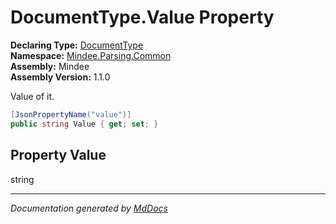 ﻿<!--  
  <auto-generated>   
    The contents of this file were generated by a tool.  
    Changes to this file may be list if the file is regenerated  
  </auto-generated>   
-->

# DocumentType.Value Property

**Declaring Type:** [DocumentType](../index.md)  
**Namespace:** [Mindee.Parsing.Common](../../index.md)  
**Assembly:** Mindee  
**Assembly Version:** 1.1.0

Value of it.

```csharp
[JsonPropertyName("value")]
public string Value { get; set; }
```

## Property Value

string

___

*Documentation generated by [MdDocs](https://github.com/ap0llo/mddocs)*
